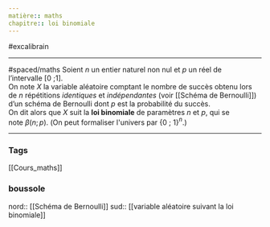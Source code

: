 ```yaml
---
matière:: maths
chapitre:: loi binomiale
---
```

#excalibrain
___
#spaced/maths 
Soient $n$ un entier naturel non nul et $p$ un réel de l’intervalle [0 ;1].  
On note $X$ la variable aléatoire comptant le nombre de succès obtenu lors de $n$ répétitions *identiques* et *indépendantes* (voir [[Schéma de Bernoulli]]) d’un schéma de Bernoulli dont $p$ est la probabilité du succès.  
On dit alors que $X$ suit la **loi binomiale** de paramètres $n$ et $p$, qui se note $\beta (n ;p)$. 
(On peut formaliser l'univers par {$0$ ; $1$}$^n$.)

---
### Tags
[[Cours_maths]] 
### boussole
nord:: [[Schéma de Bernoulli]]
sud:: [[variable aléatoire suivant la loi binomiale]]